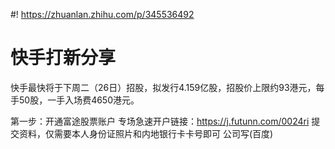 #! https://zhuanlan.zhihu.com/p/345536492


# 快手打新分享
快手最快将于下周二（26日）招股，拟发行4.159亿股，招股价上限约93港元，每手50股，一手入场费4650港元。


第一步：开通富途股票账户
专场急速开户链接：https://j.futunn.com/0024ri
提交资料，仅需要本人身份证照片和内地银行卡卡号即可 公司写(百度)